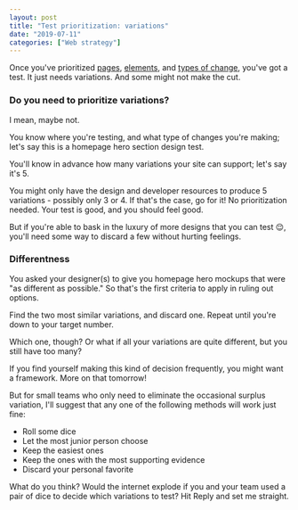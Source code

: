 ```yaml
---
layout: post
title: "Test prioritization: variations"
date: "2019-07-11"
categories: ["Web strategy"]
---
```


Once you've prioritized [pages](https://briandavidhall.com/test-prioritization-pages/), [elements](https://briandavidhall.com/test-prioritization-elements/), and [types of change](https://briandavidhall.com/test-prioritization-changes/), you've got a test. It just needs variations. And some might not make the cut.

### Do you need to prioritize variations?

I mean, maybe not.

You know where you're testing, and what type of changes you're making; let's say this is a homepage hero section design test.

You'll know in advance how many variations your site can support; let's say it's 5.

You might only have the design and developer resources to produce 5 variations - possibly only 3 or 4. If that's the case, go for it! No prioritization needed. Your test is good, and you should feel good.

But if you're able to bask in the luxury of more designs that you can test 😌, you'll need some way to discard a few without hurting feelings.

### Differentness

You asked your designer(s) to give you homepage hero mockups that were "as different as possible." So that's the first criteria to apply in ruling out options.

Find the two most similar variations, and discard one. Repeat until you're down to your target number.

Which one, though? Or what if all your variations are quite different, but you still have too many?

If you find yourself making this kind of decision frequently, you might want a framework. More on that tomorrow!

But for small teams who only need to eliminate the occasional surplus variation, I'll suggest that any one of the following methods will work just fine:

- Roll some dice
- Let the most junior person choose
- Keep the easiest ones
- Keep the ones with the most supporting evidence
- Discard your personal favorite

What do you think? Would the internet explode if you and your team used a pair of dice to decide which variations to test? Hit Reply and set me straight.
